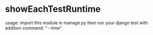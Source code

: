 # showEachTestRuntime
usage:
  import this module in manage.py
  then run your django test with addition command: "--time"
